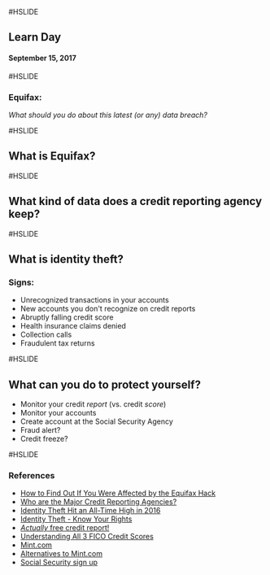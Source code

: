 #HSLIDE

## Learn Day
#### September 15, 2017

#HSLIDE

### Equifax: 
*What should you do about this latest (or any) data breach?*

#HSLIDE 

## What is Equifax?

#HSLIDE

## What kind of data does a credit reporting agency keep?

#HSLIDE 

## What is identity theft?
### Signs:
- Unrecognized transactions in your accounts
- New accounts you don't recognize on credit reports
- Abruptly falling credit score
- Health insurance claims denied
- Collection calls
- Fraudulent tax returns

#HSLIDE 

## What can you do to protect yourself?
 - Monitor your credit *report* (vs. credit *score*)
 - Monitor your accounts
 - Create account at the Social Security Agency
 - Fraud alert?
 - Credit freeze?

#HSLIDE 

### References
- [How to Find Out If You Were Affected by the Equifax Hack](http://lifehacker.com/how-to-find-out-if-you-were-affected-by-the-equifax-hac-1806121695?utm_source=lifehacker_newsletter&utm_medium=email&utm_campaign=2017-09-14)
- [Who are the Major Credit Reporting Agencies?](https://www.credit.com/credit-reports/credit-reporting-agencies)
- [Identity Theft Hit an All-Time High in 2016](https://www.usatoday.com/story/money/personalfinance/2017/02/06/identity-theft-hit-all-time-high-2016/97398548/)
- [Identity Theft - Know Your Rights](https://www.identitytheft.gov/Know-Your-Rights)
- [*Actually* free credit report!](https://www.annualcreditreport.com/index.action)
- [Understanding All 3 FICO Credit Scores](http://www.myfico.com/credit-education/credit-scores/)
- [Mint.com](https://www.mint.com/)
- [Alternatives to Mint.com](https://investorjunkie.com/24249/mint-com-alternatives/)
- [Social Security sign up](https://secure.ssa.gov/RIL/SiView.do)


